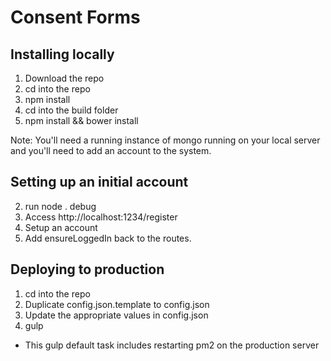 # Consent Forms

## Installing locally

1. Download the repo
2. cd into the repo
3. npm install
4. cd into the build folder
5. npm install && bower install

Note: You'll need a running instance of mongo running on your local server and you'll need to add an account to the system.

## Setting up an initial account

2. run node . debug
3. Access http://localhost:1234/register
4. Setup an account
5. Add ensureLoggedIn back to the routes.

## Deploying to production

1. cd into the repo
2. Duplicate config.json.template to config.json
3. Update the appropriate values in config.json
4. gulp
  - This gulp default task includes restarting pm2 on the production server


